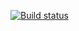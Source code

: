 [![Build status](https://ci.appveyor.com/api/projects/status/ed3fku3n4u5mrse6/branch/main?svg=true)](https://ci.appveyor.com/project/Sapogoha/ajs-typescript/branch/main)
